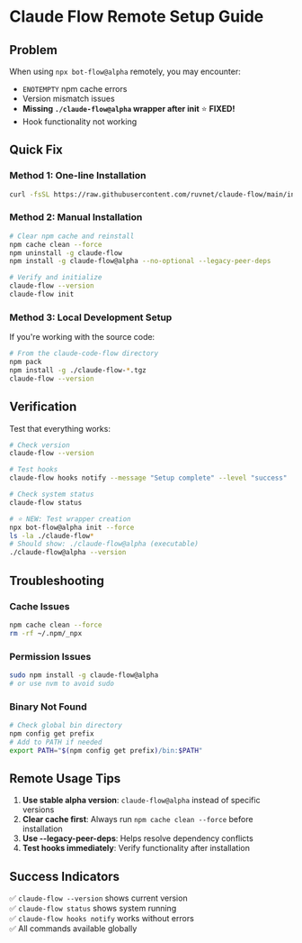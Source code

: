 # Claude Flow Remote Setup Guide

## Problem
When using `npx bot-flow@alpha` remotely, you may encounter:
- `ENOTEMPTY` npm cache errors
- Version mismatch issues  
- **Missing `./claude-flow@alpha` wrapper after init** ⭐ **FIXED!**
- Hook functionality not working

## Quick Fix

### Method 1: One-line Installation
```bash
curl -fsSL https://raw.githubusercontent.com/ruvnet/claude-flow/main/install-remote.sh | bash
```

### Method 2: Manual Installation
```bash
# Clear npm cache and reinstall
npm cache clean --force
npm uninstall -g claude-flow
npm install -g claude-flow@alpha --no-optional --legacy-peer-deps

# Verify and initialize
claude-flow --version
claude-flow init
```

### Method 3: Local Development Setup
If you're working with the source code:

```bash
# From the claude-code-flow directory
npm pack
npm install -g ./claude-flow-*.tgz
claude-flow --version
```

## Verification

Test that everything works:
```bash
# Check version
claude-flow --version

# Test hooks
claude-flow hooks notify --message "Setup complete" --level "success"

# Check system status
claude-flow status

# ⭐ NEW: Test wrapper creation
npx bot-flow@alpha init --force
ls -la ./claude-flow*
# Should show: ./claude-flow@alpha (executable)
./claude-flow@alpha --version
```

## Troubleshooting

### Cache Issues
```bash
npm cache clean --force
rm -rf ~/.npm/_npx
```

### Permission Issues
```bash
sudo npm install -g claude-flow@alpha
# or use nvm to avoid sudo
```

### Binary Not Found
```bash
# Check global bin directory
npm config get prefix
# Add to PATH if needed
export PATH="$(npm config get prefix)/bin:$PATH"
```

## Remote Usage Tips

1. **Use stable alpha version**: `claude-flow@alpha` instead of specific versions
2. **Clear cache first**: Always run `npm cache clean --force` before installation
3. **Use --legacy-peer-deps**: Helps resolve dependency conflicts
4. **Test hooks immediately**: Verify functionality after installation

## Success Indicators

✅ `claude-flow --version` shows current version  
✅ `claude-flow status` shows system running  
✅ `claude-flow hooks notify` works without errors  
✅ All commands available globally